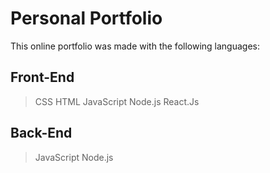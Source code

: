 # Personal Portfolio
This online portfolio was made with the following languages: 

## Front-End

> CSS
> HTML
> JavaScript
> Node.js
> React.Js

## Back-End

> JavaScript
> Node.js
